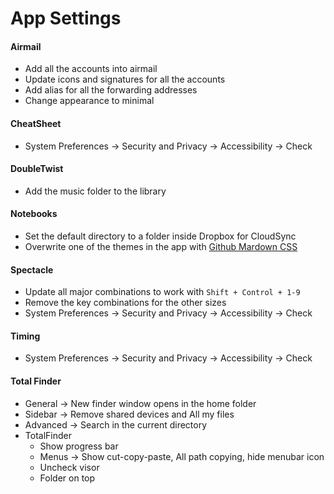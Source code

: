 # App Settings

#### Airmail
- Add all the accounts into airmail
- Update icons and signatures for all the accounts
- Add alias for all the forwarding addresses
- Change appearance to minimal

#### CheatSheet
- System Preferences -> Security and Privacy -> Accessibility -> Check

#### DoubleTwist
- Add the music folder to the library

#### Notebooks
- Set the default directory to a folder inside Dropbox for CloudSync
- Overwrite one of the themes in the app with [Github Mardown CSS](https://gist.github.com/andyferra/2554919)

#### Spectacle
- Update all major combinations to work with `Shift + Control + 1-9`
- Remove the key combinations for the other sizes
- System Preferences -> Security and Privacy -> Accessibility -> Check

#### Timing
- System Preferences -> Security and Privacy -> Accessibility -> Check

#### Total Finder
- General -> New finder window opens in the home folder
- Sidebar -> Remove shared devices and All my files
- Advanced -> Search in the current directory
- TotalFinder
    - Show progress bar
    - Menus -> Show cut-copy-paste, All path copying, hide menubar icon
    - Uncheck visor
    - Folder on top
